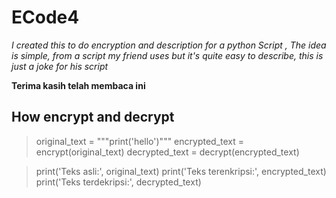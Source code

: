 # ECode4

_I created this to do encryption and description for a python Script
, The idea is simple, from a script my friend uses but it's quite easy to describe, this is just a joke for his script_

**Terima kasih telah membaca ini**

## How encrypt and decrypt

> original_text = """print('hello')"""
encrypted_text = encrypt(original_text)
decrypted_text = decrypt(encrypted_text)

> print('Teks asli:', original_text)
print('Teks terenkripsi:', encrypted_text)
print('Teks terdekripsi:', decrypted_text)

